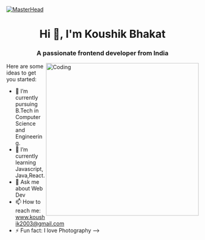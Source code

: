 [![MasterHead](https://www.google.com/url?sa=i&url=https%3A%2F%2Fwww.elegantthemes.com%2Fblog%2Ftips-tricks%2Flearn-web-development-online&psig=AOvVaw2exvJwylDpPjToflZnsCVE&ust=1681229576041000&source=images&cd=vfe&ved=0CBEQjRxqFwoTCPCMxrDan_4CFQAAAAAdAAAAABAL)](https://rishavchanda.io)
<h1 align="center">Hi 👋, I'm Koushik Bhakat</h1>
<h3 align="center">A passionate frontend developer from India</h3>
<img align="right" alt="Coding" width="400" src="https://cdn.dribbble.com/users/1162077/screenshots/3848914/programmer.gif">

Here are some ideas to get you started:

- 🔭 I’m currently pursuing B.Tech in Computer Science and Engineering.
- 🌱 I’m currently learning Javascript,Java,React.
- 💬 Ask me about Web Dev
- 📫 How to reach me: www.koushik2003@gmail.com
- ⚡ Fun fact: I love Photography
-->
